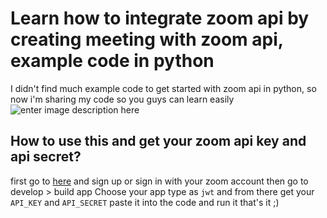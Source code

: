 # Learn how to integrate zoom api by creating meeting with zoom api, example code in python 

I didn't find much example code to get started with zoom api in python, so now i'm sharing my code so you guys can learn easily
![enter image description here](https://i.imgflip.com/3bp4vk.jpg)

## How to use this and get your zoom api key and api secret?
first go to [here](https://marketplace.zoom.us/) 
and sign up or sign in with your zoom account
then go to develop > build app
Choose your app type as `jwt`
and from there get your `API_KEY` and `API_SECRET`
paste it into the code and run it
that's it ;)
